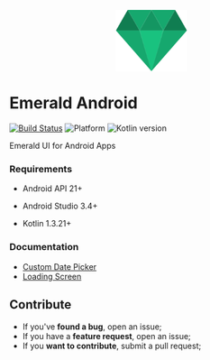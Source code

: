<p align="center"><img src="https://github.com/cebroker/emerald-ios/blob/develop/emerald.svg" align="middle" width="25%" /></p>

# Emerald Android
[![Build Status](https://travis-ci.com/cebroker/emerald-android.svg?branch=master)](https://travis-ci.com/cebroker/emerald-android)
![Platform](https://img.shields.io/badge/platform-Android-green.svg)
![Kotlin version](https://img.shields.io/badge/Kotlin_version-1.3.21-orange.svg)

Emerald UI for Android Apps

### Requirements

- Android API 21+

- Android Studio 3.4+

- Kotlin 1.3.21+

### Documentation

- [Custom Date Picker](/app/src/main/java/co/condorlabs/customcomponents/customdatepicker)
- [Loading Screen](/app/src/main/java/co/condorlabs/customcomponents/loadingfragment)

## Contribute
- If you've __found a bug__, open an issue;
- If you have a __feature request__, open an issue;
- If you __want to contribute__, submit a pull request;
